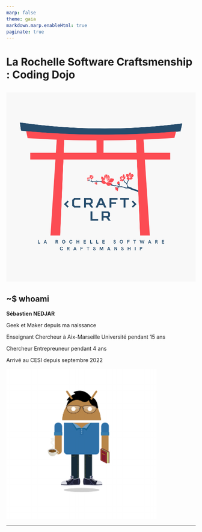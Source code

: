 ```yaml
---
marp: false
theme: gaia
markdown.marp.enableHtml: true
paginate: true
---
```


<style>

section {
  background-color: #fefefe;
  color: #333;
}

img[alt~="center"] {
  display: block;
  margin: 0 auto;
}
blockquote {
  background: #ffedcc;
  border-left: 10px solid #d1bf9d;
  margin: 1.5em 10px;
  padding: 0.5em 10px;
}
blockquote:before{
  content: unset;
}
blockquote:after{
  content: unset;
}
</style>

<!-- _class: lead -->

# La Rochelle Software Craftsmenship : Coding Dojo

## ![bg left](https://raw.githubusercontent.com/CraftLR/workshop-git/main/src/main/resources/assets/logo.png)

## ~$ whoami

**Sébastien NEDJAR**

Geek et Maker depuis ma naissance

Enseignant Chercheur à Aix-Marseille Université pendant 15 ans

Chercheur Entrepreuneur pendant 4 ans

Arrivé au CESI depuis septembre 2022

![bg left:30%](https://raw.githubusercontent.com/nedseb/cafescientifique/main/moi.png)

---
